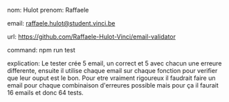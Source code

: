 nom: Hulot
prenom: Raffaele

email: raffaele.hulot@student.vinci.be

url: https://github.com/Raffaele-Hulot-Vinci/email-validator

command: npm run test

explication: Le tester crée 5 email, un correct et 5 avec chacun une erreure differente, ensuite il utilise chaque email sur chaque fonction pour verifier que leur ouput est le bon. Pour etre vraiment rigoureux il faudrait faire un email pour chaque combinaison d'erreures possible mais pour ça il faurait 16 emails et donc 64 tests.